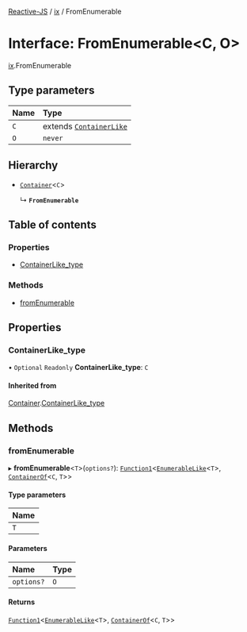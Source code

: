 [Reactive-JS](../README.md) / [ix](../modules/ix.md) / FromEnumerable

# Interface: FromEnumerable<C, O\>

[ix](../modules/ix.md).FromEnumerable

## Type parameters

| Name | Type |
| :------ | :------ |
| `C` | extends [`ContainerLike`](containers.ContainerLike.md) |
| `O` | `never` |

## Hierarchy

- [`Container`](containers.Container.md)<`C`\>

  ↳ **`FromEnumerable`**

## Table of contents

### Properties

- [ContainerLike\_type](ix.FromEnumerable.md#containerlike_type)

### Methods

- [fromEnumerable](ix.FromEnumerable.md#fromenumerable)

## Properties

### ContainerLike\_type

• `Optional` `Readonly` **ContainerLike\_type**: `C`

#### Inherited from

[Container](containers.Container.md).[ContainerLike_type](containers.Container.md#containerlike_type)

## Methods

### fromEnumerable

▸ **fromEnumerable**<`T`\>(`options?`): [`Function1`](../modules/functions.md#function1)<[`EnumerableLike`](ix.EnumerableLike.md)<`T`\>, [`ContainerOf`](../modules/containers.md#containerof)<`C`, `T`\>\>

#### Type parameters

| Name |
| :------ |
| `T` |

#### Parameters

| Name | Type |
| :------ | :------ |
| `options?` | `O` |

#### Returns

[`Function1`](../modules/functions.md#function1)<[`EnumerableLike`](ix.EnumerableLike.md)<`T`\>, [`ContainerOf`](../modules/containers.md#containerof)<`C`, `T`\>\>
